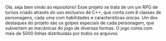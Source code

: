 Olá, seja bem vindo ao repositório! 
Esse projeto se trata de um um RPG de turnos criado através do uso exclusivo de C++, que conta com 8 classes de personagens, cada uma com habilidades e características únicas. Um dos destaques do projeto são os golpes especiais de cada personagem, que subvertem as mecânicas do jogo de diversas formas. 
O jogo conta com mais de 5000 linhas distribuídas por todos os arquivos.
